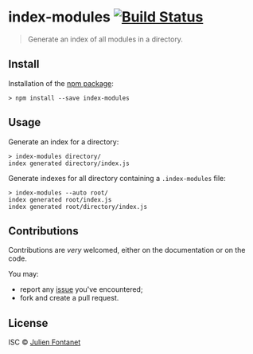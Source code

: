 # index-modules [![Build Status](https://travis-ci.org/JsCommunity/index-modules.png?branch=master)](https://travis-ci.org/JsCommunity/index-modules)

> Generate an index of all modules in a directory.

## Install

Installation of the [npm package](https://npmjs.org/package/index-modules):

```
> npm install --save index-modules
```

## Usage

Generate an index for a directory:

```
> index-modules directory/
index generated directory/index.js
```

Generate indexes for all directory containing a `.index-modules`
file:

```
> index-modules --auto root/
index generated root/index.js
index generated root/directory/index.js
```

## Contributions

Contributions are *very* welcomed, either on the documentation or on
the code.

You may:

- report any [issue](https://github.com/JsCommunity/index-modules/issues)
  you've encountered;
- fork and create a pull request.

## License

ISC © [Julien Fontanet](https://github.com/julien-f)
